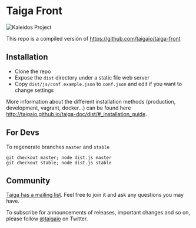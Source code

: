 # Taiga Front #

![Kaleidos Project](http://kaleidos.net/static/img/badge.png "Kaleidos Project")

This repo is a compiled versión of https://github.com/taigaio/taiga-front

## Installation ##

* Clone the repo
* Expose the `dist` directory under a static file web server
* Copy `dist/js/conf.example.json` to `conf.json` and edit if you want to change settings

More information about the different installation methods (production, development, vagrant, docker...) can be found here http://taigaio.github.io/taiga-doc/dist/#_installation_guide.


## For Devs ##

To regenerate branches ```master``` and ```stable```

```
git checkout master; node dist.js master
git checkout stable; node dist.js stable
```

## Community ##

[Taiga has a mailing list](http://groups.google.com/d/forum/taigaio). Feel free to join it and ask any questions you may have.

To subscribe for announcements of releases, important changes and so on, please follow [@taigaio](https://twitter.com/taigaio) on Twitter.
